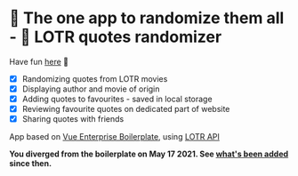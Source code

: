 # :crown: The one app to randomize them all - 💍 LOTR quotes randomizer

Have fun [here](https://goofy-pare-8dd54e.netlify.app/) :crown:

- [x] Randomizing quotes from LOTR movies
- [x] Displaying author and movie of origin
- [x] Adding quotes to favourites - saved in local storage
- [x] Reviewing favourite quotes on dedicated part of website
- [x] Sharing quotes with friends

App based on [Vue Enterprise Boilerplate](https://github.com/bencodezen/vue-enterprise-boilerplate), using [LOTR API](https://the-one-api.dev/)

**You diverged from the boilerplate on May 17 2021. See [what's been added](https://github.com/chrisvfritz/vue-enterprise-boilerplate/compare/493fce2b18eed1c2906600e32ea5e81d91b6e1dd...master) since then.**
